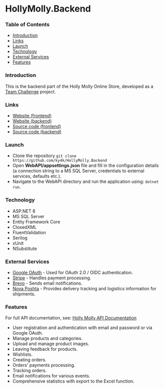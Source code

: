 # HollyMolly.Backend
### Table of Contents
* [Introduction](#introduction)
* [Links](#links)
* [Launch](#launch)
* [Technology](#technology)
* [External Services](#external-services)
* [Features](#features)

### Introduction
This is the backend part of the Holly Molly Online Store, developed as a [Team Challenge](https://teamchallenge.io/) project.
### Links
- [Website (frontend)](https://holly-molly.vercel.app)
- [Website (backend)](https://holly-molly-back.tyavd.net)
- [Source code (frontend)](https://github.com/Nikita80230/HollyMolly)
- [Source code (backend)](https://github.com/ky4k/HollyMolly.Backend)

### Launch
- Clone the repository `git clone https://github.com/ky4k/HollyMolly.Backend`
- Open **WebAPI/appsettings.json** file and fill in the configuration details (a connection string to a MS SQL Server, credentials to external services, defaults etc.).
- Navigate to the WebAPI directory and run the application using: `dotnet run`.

### Technology
- ASP.NET 8
- MS SQL Server
- Entity Framework Core
- ClosedXML
- FluentValidation
- Serilog
- xUnit
- NSubstitute

### External Services
- [Google OAuth](https://developers.google.com/identity/protocols/oauth2) - Used for OAuth 2.0 / OIDC authentication.
- [Stripe](https://docs.stripe.com/) - Handles payment processing.
- [Brevo](https://developers.brevo.com/) - Sends email notifications.
- [Nova Poshta](https://developers.novaposhta.ua/documentation) - Provides delivery tracking and logistics information for shipments.

### Features
For full API documentation, see: [Holly Molly API Documentation](https://holly-molly-back.tyavd.net/swagger/index.html)
* User registration and authentication with email and password or via Google OAuth.
* Manage products and categories.
* Upload and manage product images.
* Leaving feedback for products.
* Wishlists.
* Creating orders.
* Orders' payments processing.
* Tracking orders.
* Email notifications for various events.
* Comprehensive statistics with export to the Excel function.
